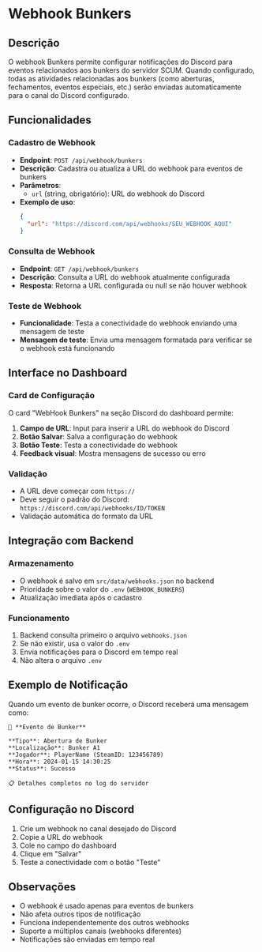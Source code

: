 # Webhook Bunkers

## Descrição
O webhook Bunkers permite configurar notificações do Discord para eventos relacionados aos bunkers do servidor SCUM. Quando configurado, todas as atividades relacionadas aos bunkers (como aberturas, fechamentos, eventos especiais, etc.) serão enviadas automaticamente para o canal do Discord configurado.

## Funcionalidades

### Cadastro de Webhook
- **Endpoint**: `POST /api/webhook/bunkers`
- **Descrição**: Cadastra ou atualiza a URL do webhook para eventos de bunkers
- **Parâmetros**: 
  - `url` (string, obrigatório): URL do webhook do Discord
- **Exemplo de uso**:
  ```json
  {
    "url": "https://discord.com/api/webhooks/SEU_WEBHOOK_AQUI"
  }
  ```

### Consulta de Webhook
- **Endpoint**: `GET /api/webhook/bunkers`
- **Descrição**: Consulta a URL do webhook atualmente configurada
- **Resposta**: Retorna a URL configurada ou null se não houver webhook

### Teste de Webhook
- **Funcionalidade**: Testa a conectividade do webhook enviando uma mensagem de teste
- **Mensagem de teste**: Envia uma mensagem formatada para verificar se o webhook está funcionando

## Interface no Dashboard

### Card de Configuração
O card "WebHook Bunkers" na seção Discord do dashboard permite:

1. **Campo de URL**: Input para inserir a URL do webhook do Discord
2. **Botão Salvar**: Salva a configuração do webhook
3. **Botão Teste**: Testa a conectividade do webhook
4. **Feedback visual**: Mostra mensagens de sucesso ou erro

### Validação
- A URL deve começar com `https://`
- Deve seguir o padrão do Discord: `https://discord.com/api/webhooks/ID/TOKEN`
- Validação automática do formato da URL

## Integração com Backend

### Armazenamento
- O webhook é salvo em `src/data/webhooks.json` no backend
- Prioridade sobre o valor do `.env` (`WEBHOOK_BUNKERS`)
- Atualização imediata após o cadastro

### Funcionamento
1. Backend consulta primeiro o arquivo `webhooks.json`
2. Se não existir, usa o valor do `.env`
3. Envia notificações para o Discord em tempo real
4. Não altera o arquivo `.env`

## Exemplo de Notificação

Quando um evento de bunker ocorre, o Discord receberá uma mensagem como:

```
🏰 **Evento de Bunker**

**Tipo**: Abertura de Bunker
**Localização**: Bunker A1
**Jogador**: PlayerName (SteamID: 123456789)
**Hora**: 2024-01-15 14:30:25
**Status**: Sucesso

📋 Detalhes completos no log do servidor
```

## Configuração no Discord

1. Crie um webhook no canal desejado do Discord
2. Copie a URL do webhook
3. Cole no campo do dashboard
4. Clique em "Salvar"
5. Teste a conectividade com o botão "Teste"

## Observações

- O webhook é usado apenas para eventos de bunkers
- Não afeta outros tipos de notificação
- Funciona independentemente dos outros webhooks
- Suporte a múltiplos canais (webhooks diferentes)
- Notificações são enviadas em tempo real 